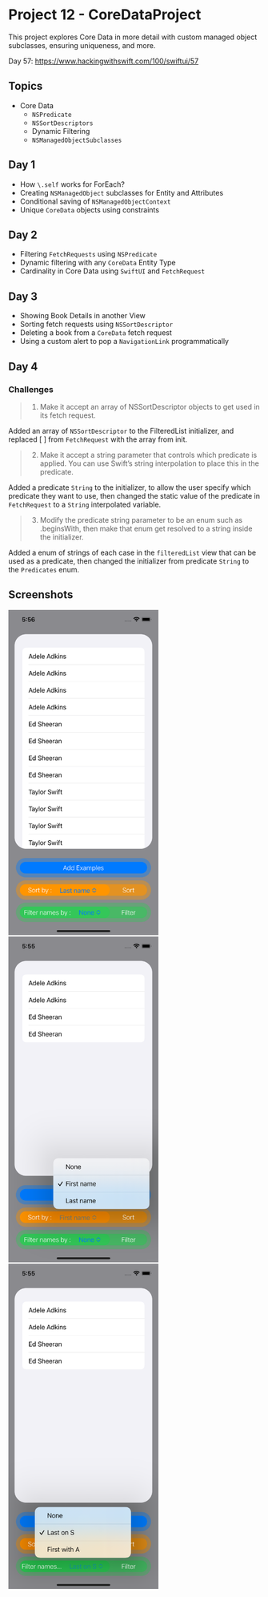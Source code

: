 # Project 12 - CoreDataProject

This project explores Core Data in more detail with custom managed object subclasses, ensuring uniqueness, and more.

Day 57: https://www.hackingwithswift.com/100/swiftui/57

## Topics

- Core Data 
  - `NSPredicate`
  - `NSSortDescriptors`
  - Dynamic Filtering
  - `NSManagedObjectSubclasses`

## Day 1

- How `\.self` works for ForEach?
- Creating `NSManagedObject` subclasses for Entity and Attributes
- Conditional saving of `NSManagedObjectContext`
- Unique `CoreData` objects using constraints

## Day 2

- Filtering `FetchRequests` using `NSPredicate`
- Dynamic filtering with any `CoreData` Entity Type
- Cardinality in Core Data using `SwiftUI` and `FetchRequest`

## Day 3

- Showing Book Details in another View
- Sorting fetch requests using `NSSortDescriptor`
- Deleting a book from a `CoreData` fetch request
- Using a custom alert to pop a `NavigationLink` programmatically

## Day 4
### Challenges

>1. Make it accept an array of NSSortDescriptor objects to get used in its fetch request.

Added an array of `NSSortDescriptor` to the FilteredList initializer, and replaced [ ] from `FetchRequest` with the array from init.

>2. Make it accept a string parameter that controls which predicate is applied. You can use Swift’s string interpolation to place this in the predicate.

Added a predicate `String` to the initializer, to allow the user specify which predicate they want to use, then changed the static value of the predicate in `FetchRequest` to a `String` interpolated variable.

>3. Modify the predicate string parameter to be an enum such as .beginsWith, then make that enum get resolved to a string inside the initializer.

Added a enum of strings of each case in the `filteredList` view that can be used as a predicate, then changed the initializer from predicate `String` to the `Predicates` enum.

## Screenshots

<img src="Screenshots/Screenshot 1.png" width="300"/> <img src="Screenshots/Screenshot 2.png" width="300"/> 
<img src="Screenshots/Screenshot 3.png" width="300"/>
